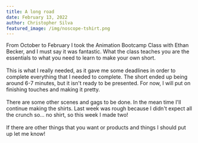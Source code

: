```yaml
---
title: A long road
date: February 13, 2022
author: Christopher Silva
featured_image: /img/noscope-tshirt.png
---
```

From October to February I took the Animation Bootcamp Class with Ethan Becker, and I must say it was fantastic.  What the class teaches you are the essentials to what you need to learn to make your own short.\
\
This is what I really needed, as it gave me some deadlines in order to complete everything that I needed to complete.  The short ended up being around 6-7 minutes, but it isn't ready to be presented.  For now, I will put on finishing touches and making it pretty.\
\
There are some other scenes and gags to be done.  In the mean time I'll continue making the shirts.  Last week was rough because I didn't expect all the crunch so... no shirt, so this week I made two!\
\
If there are other things that you want or products and things I should put up let me know!